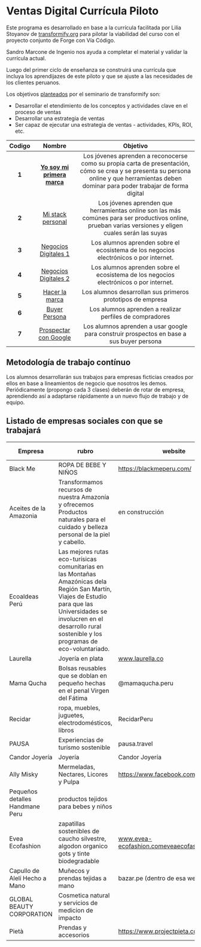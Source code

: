 # Ventas Digital Currícula Piloto

Este programa es desarrollado en base a la currícula facilitada por Lilia Stoyanov de [transformify.org](https://transformify.org)
para pilotar la viabilidad del curso con el proyecto conjunto de Forge con Vía Código.

Sandro Marcone de Ingenio nos ayuda a completar el material y validar la currícula actual.

Luego del primer ciclo de enseñanza se construirá una currícula que incluya los aprendijazes de este piloto y
que se ajuste a las necesidades de los clientes peruanos.

Los objetivos [planteados](https://drive.google.com/open?id=1-yiPAuJs5_cEQ3cwX3yFuu0sYhJ-qTQO) por el seminario de transformify son:

- Desarrollar el etendimiento de los conceptos y actividades clave en el proceso de ventas
- Desarrollar una estrategia de ventas
- Ser capaz de ejecutar una estrategia de ventas - actividades, KPIs, ROI, etc.

| **Codigo** |                                                                           **Nombre**                                                                            |                                                                                        **Objetivo**                                                                                         |
| :--------: | :-------------------------------------------------------------------------------------------------------------------------------------------------------------: | :-----------------------------------------------------------------------------------------------------------------------------------------------------------------------------------------: |
|   **1**    | [**Yo soy mi primera marca**](https://github.com/Via-Codigo/ventas-digital-forge-1/blob/master/1.%20Yo%20soy%20mi%20primera%20marca/yo-soy-mi-primera-marca.md) | Los jóvenes aprenden a reconocerse como su propia carta de presentación, cómo se crea y se presenta su persona online y que herramientas deben dominar para poder trabajar de forma digital |
|   **2**    |               [Mi stack personal](https://github.com/Via-Codigo/ventas-digital-forge-1/blob/master/2.%20Mi%20stack%20personal/stack-personal.md)                |                   Los jóvenes aprenden que herramientas online son las más comúnes para ser productivos online, prueban varias versiones y eligen cuales serán las suyas                    |
|   **3**    |            [Negocios Digitales 1](https://github.com/Via-Codigo/ventas-digital-forge-1/blob/master/3.%20Negocios%20Digitales/negocios-digitales.md)             |                                                    Los alumnos aprenden sobre el ecosistema de los negocios electrónicos o por internet.                                                    |
|   **4**    |         [Negocios Digitales 2](https://github.com/Via-Codigo/ventas-digital-forge-1/blob/master/4.%20Negocios%20Digitales%202/negocios-digitales-2.md)          |                                                    Los alumnos aprenden sobre el ecosistema de los negocios electrónicos o por internet.                                                    |
|   **5**    |         [Hacer la marca](https://github.com/Via-Codigo/ventas-digital-forge-1/blob/master/5.%20Hacer%20la%20Marca%20-%20Empresa/hacer-marca-empresa.md)         |                                                                 Los alumnos desarrollan sus primeros prototipos de empresa                                                                  |
|   **6**    |                     [Buyer Persona](https://github.com/Via-Codigo/ventas-digital-forge-1/blob/master/6.%20Buyer%20Persona/guia-de-clase.md)                     |                                                                   Los alumnos aprenden a realizar perfiles de compradores                                                                   |
|   **7**    |            [Prospectar con Google](https://github.com/Via-Codigo/ventas-digital-forge-1/blob/master/7.%20Prospectar%20con%20Google/guia-de-clase.md)            |                                                  Los alumnos aprenden a usar google para construir prospectos en base a sus buyer persona                                                   |

## Metodología de trabajo contínuo

Los alumnos desarrollarán sus trabajos para empresas ficticias creados por ellos en base a lineamientos de negocio que nosotros les demos.
Periódicamente (propongo cada 3 clases) deberán de rotar de empresa, aprendiendo así a adaptarse rápidamente a un nuevo flujo de trabajo y de equipo.

## Listado de empresas sociales con que se trabajará

| Empresa                         | rubro                                                                                                                                                                                                                             | website                               | facebook                                 | twitter      | Instagram                                 | Plazas llenas |
| ------------------------------- | --------------------------------------------------------------------------------------------------------------------------------------------------------------------------------------------------------------------------------- | ------------------------------------- | ---------------------------------------- | ------------ | ----------------------------------------- | ------------- |
| Black Me                        | ROPA DE BEBE Y NIÑOS                                                                                                                                                                                                              | https://blackmeperu.com/              | black me peru                            |              |                                           | 0/2           |
| Aceites de la Amazonia          | Transformamos recursos de nuestra Amazonía y ofrecemos Productos naturales para el cuidado y belleza personal de la piel y cabello.                                                                                               | en construcción                       | por buscar                               |              |                                           | 2/2           |
| Ecoaldeas Perú                  | Las mejores rutas eco-turísicas comunitarias en las Montañas Amazónicas dela Región San Martín, Viajes de Estudio para que las Universidades se involucren en el desarrollo rural sostenible y los programas de eco-voluntariado. |                                       | www.facebook.com/ecoaldeas.peru          | @rponceo     |                                           | 0/2           |
| Laurella                        | Joyería en plata                                                                                                                                                                                                                  | www.laurella.co                       | @laurella.co                             |              | @laurella.blu (ig)                        | 0/2           |
| Mama Qucha                      | Bolsas reusables que se doblan en pequeño hechas en el penal Virgen del Fátima                                                                                                                                                    | @mamaqucha.peru                       |                                          |              |                                           | 0/2           |
| Recidar                         | ropa, muebles, juguetes, electrodomésticos, libros                                                                                                                                                                                | RecidarPeru                           |                                          |              | @recidar                                  | 0/2           |
| PAUSA                           | Experiencias de turismo sostenible                                                                                                                                                                                                | pausa.travel                          |                                          | pausa.travel |                                           | 2/2           |
| Candor Joyería                  | Joyería                                                                                                                                                                                                                           | Candor Joyería                        |                                          |              | @candorjoyeria                            | 0/2           |
| Ally Misky                      | Mermeladas, Nectares, Licores y Pulpa                                                                                                                                                                                             | https://www.facebook.com/AllyMishky/  |                                          |              |                                           | 1/2           |
| Pequeños detalles Handmane Peru | productos tejidos para bebes y niños                                                                                                                                                                                              |                                       | https://www.facebook.com/pdhandmadeperu/ |              | https://www.instagram.com/pdhandmadeperu/ | 0/2           |
| Evea Ecofashion                 | zapatillas sostenibles de caucho silvestre, algodon organico gots y tinte biodegradable                                                                                                                                           | www.evea-ecofashion.comeveaecofashion | eveaecofashion                           |              | eveaecofashion                            | 2/2           |
| Capullo de Alelí Hecho a Mano   | Muñecos y prendas tejidas a mano                                                                                                                                                                                                  | bazar.pe (dentro de esa web)          |                                          |              |                                           | 0/2           |
| GLOBAL BEAUTY CORPORATION       | Cosmetica natural y servicios de medicion de impacto                                                                                                                                                                              |                                       |                                          |              |                                           | 1/2           |
| Pietà                           | Prendas y accesorios                                                                                                                                                                                                              | https://www.projectpieta.com/         | facebook.com/projectpieta                |              |                                           | 2/2           |
